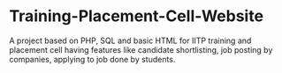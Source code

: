# Training-Placement-Cell-Website
A project based on PHP, SQL and basic HTML for IITP training and placement cell having features like candidate shortlisting, job posting by companies, applying to job done by students.
